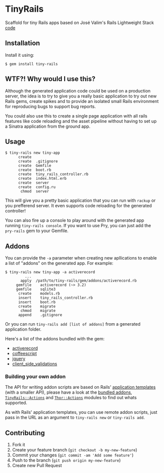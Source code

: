 # TinyRails

Scaffold for tiny Rails apps based on José Valim's Rails Lightweight Stack
[code](https://gist.github.com/1942658)


## Installation

Install it using:

    $ gem install tiny-rails


## WTF?! Why would I use this?

Although the generated application code could be used on a production server,
the idea is to try to give you a really basic application to try out new Rails
gems, create spikes and to provide an isolated small Rails environment for
reproducing bugs to support bug reports.

You could also use this to create a single page application with all rails
features like code reloading and the asset pipeline without having to set up
a Sinatra application from the ground app.


## Usage

```terminal
$ tiny-rails new tiny-app
      create
      create  .gitignore
      create  Gemfile
      create  boot.rb
      create  tiny_rails_controller.rb
      create  index.html.erb
      create  server
      create  config.ru
       chmod  server
```

This will give you a pretty basic application that you can run with `rackup`
or you prefferend server. It even supports code reloading for the generated
controller!

You can also fire up a console to play around with the generated app running
`tiny-rails console`. If you want to use Pry, you can just add the `pry-rails`
gem to your Gemfile.


## Addons

You can provide the `-a` parameter when creating new apllications to enable a
list of "addons" on the generated app. For example:

```terminal
$ tiny-rails new tiny-app -a activerecord
         ...
       apply  /path/to/tiny-rails/gem/addons/activerecord.rb
     gemfile    activerecord (~> 3.2)
     gemfile    sqlite3
      create    models.rb
      insert    tiny_rails_controller.rb
      insert    boot.rb
      create    migrate
       chmod    migrate
      append    .gitignore
```

Or you can run `tiny-rails add [list of addons]` from a generated application
folder.

Here's a list of the addons bundled with the gem:

* [activerecord](https://github.com/fgrehm/tiny-rails/blob/master/addons/activerecord.rb)
* [coffeescript](https://github.com/fgrehm/tiny-rails/blob/master/addons/coffeescript.rb)
* [jquery](https://github.com/fgrehm/tiny-rails/blob/master/addons/jquery.rb)
* [client_side_validations](https://github.com/fgrehm/tiny-rails/blob/master/addons/client_side_validations.rb)


### Building your own addon

The API for writing addon scripts are based on Rails'
[application templates](http://edgeguides.rubyonrails.org/rails_application_templates.html)
(with a smaller API), please have a look at the [bundled addons](https://github.com/fgrehm/tiny-rails/blob/master/addons/),
[`TinyRails::Actions`](https://github.com/fgrehm/tiny-rails/blob/master/lib/tiny-rails/actions.rb)
and [`Thor::Actions`](http://rdoc.info/github/wycats/thor/master/Thor/Actions.html)
modules to find out whats supported.

As with Rails' application templates, you can use remote addon scripts, just pass
in the URL as an argument to `tiny-rails new` or `tiny-rails add`.


## Contributing

1. Fork it
2. Create your feature branch (`git checkout -b my-new-feature`)
3. Commit your changes (`git commit -am 'Add some feature'`)
4. Push to the branch (`git push origin my-new-feature`)
5. Create new Pull Request
